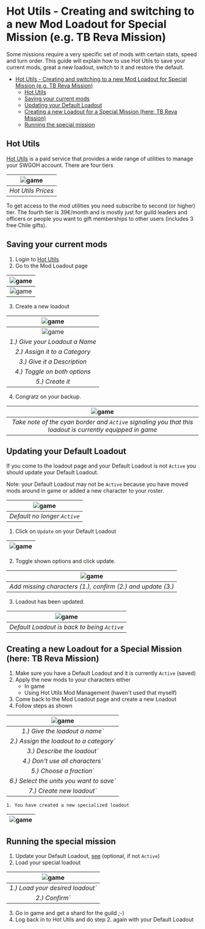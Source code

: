 # Hot Utils - Creating and switching to a new Mod Loadout for Special Mission (e.g. TB Reva Mission)

Some missions require a very specific set of mods with certain stats, speed and turn order. This guide will explain how to use Hot Utils to save your current mods, great a new loadout, switch to it and restore the default.

- [Hot Utils - Creating and switching to a new Mod Loadout for Special Mission (e.g. TB Reva Mission)](#hot-utils---creating-and-switching-to-a-new-mod-loadout-for-special-mission-eg-tb-reva-mission)
  - [Hot Utils](#hot-utils)
  - [Saving your current mods](#saving-your-current-mods)
  - [Updating your Default Loadout](#updating-your-default-loadout)
  - [Creating a new Loadout for a Special Mission (here: TB Reva Mission)](#creating-a-new-loadout-for-a-special-mission-here-tb-reva-mission)
  - [Running the special mission](#running-the-special-mission)

## Hot Utils

[Hot Utils](https://hotutils.com/) is a paid service that provides a wide range of utilities to manage your SWGOH account. There are four tiers

| ![game](images/hotutils-prices.png) |
| :--: |
| *Hot Utils Prices* |

To get access to the mod utilities you need subscribe to second (or higher) tier. The fourth tier is 39€/month and is mostly just for guild leaders and officers or people you want to gift memberships to other users (includes 3 free Chile gifts).

## Saving your current mods

1. Login to [Hot Utils](https://hotutils.com/)
2. Go to the Mod Loadout page
   
| ![game](images/hotutils-main-mods.png) |
| :--: |
| ![game](images/hotutils-loadout.png) |

3. Create a new loadout

| ![game](images/hotutils-new-loadout.png) |
| :--: |
| ![game](images/hotutils-new-mod-loadout.png) |
| *1.) Give your Loadout a Name* |
| *2.) Assign it to a Category* |
| *3.) Give it a Description* |
| *4.) Toggle on both options* |
| *5.) Create it* |

4. Congratz on your backup.

| ![game](images/hotutils-new-loadout-created.png) |
| :--: |
| *Take note of the cyan border and `Active` signaling you that this loadout is currently equipped in game* |

## Updating your Default Loadout

If you come to the loadout page and your Default Loadout is not `Active` you should update your Default Loadout.

Note: your Default Loadout may not be `Active` because you have moved mods around in game or added a new character to your roster.

| ![game](images/hotutils-default-not-active.png) |
| :--: |
| *Default no longer `Active`* |

1. Click on `Update` on your Default Loadout
   
| ![game](images/hotutils-update.png) |
| :--: |

2. Toggle shown options and click update.

| ![game](images/hotutils-update-steps.png) |
| :--: |
| *Add missing characters (1.), confirm (2.) and update (3.)* |

3. Loadout has been updated.

| ![game](images/hotutils-default-active.png) |
| :--: |
| *Default Loadout is back to being `Active`* |

## Creating a new Loadout for a Special Mission (here: TB Reva Mission)

1. Make sure you have a Default Loadout and it is currently `Active` (saved)
2. Apply the new mods to your characters either
   - In game
   - Using Hot Utils Mod Management (haven't used that myself)
3. Come back to the Mod Loadout page and create a new Loadout
4. Follow steps as shown

| ![game](images/hotutils-reva-loadout.png) |
| :--: |
| *1.) Give the loadout a name`* |
| *2.) Assign the loadout to a category`* |
| *3.) Describe the loadout`* |
| *4.) Don't use all characters`* |
| *5.) Choose a fraction`* |
| *6.) Select the units you want to save`* |
| *7.) Create new loadout`* |
    1. You have created a new specialized loadout
| ![game](images/hotutils-reva-created.png) |
| :--: |

## Running the special mission

1. Update your Default Loadout, [see](#updating-your-default-loadout) (optional, if not `Active`)
2. Load your special loadout

| ![game](images/hotutils-load-loadout.png) |
| :--: |
| *1.) Load your desired loadout`* |
| *2.) Confirm`* |

3. Go in game and get a shard for the guild ;-)
4. Log back in to Hot Utils and do step 2. again with your Default Loadout